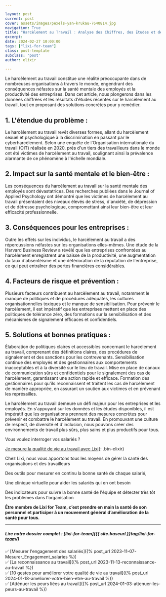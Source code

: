 ```yaml
---

layout: post
current: post
cover: assets/images/pexels-yan-krukau-7640814.jpg
navigation: True
title: "Harcèlement au Travail : Analyse des Chiffres, des Études et des Solutions"
excerpt: 
date: 2024-02-27 10:00:00
tags: ["lixi-for-team"]
class: post-template
subclass: 'post'
author: elixir
 
---
```


Le harcèlement au travail constitue une réalité préoccupante dans de nombreuses organisations à travers le monde, engendrant des conséquences néfastes sur la santé mentale des employés et la productivité des entreprises. Dans cet article, nous plongerons dans les données chiffrées et les résultats d'études récentes sur le harcèlement au travail, tout en proposant des solutions concrètes pour y remédier.

## 1. L'étendue du problème :
Le harcèlement au travail revêt diverses formes, allant du harcèlement sexuel et psychologique à la discrimination en passant par le cyberharcèlement. Selon une enquête de l'Organisation internationale du travail (OIT) réalisée en 2020, près d'un tiers des travailleurs dans le monde ont été victimes de harcèlement au travail, soulignant ainsi la prévalence alarmante de ce phénomène à l'échelle mondiale.

## 2. Impact sur la santé mentale et le bien-être :

Les conséquences du harcèlement au travail sur la santé mentale des employés sont dévastatrices. Des recherches publiées dans le Journal of Applied Psychology ont démontré que les victimes de harcèlement au travail présentaient des niveaux élevés de stress, d'anxiété, de dépression et de détresse psychologique, compromettant ainsi leur bien-être et leur efficacité professionnelle.

## 3. Conséquences pour les entreprises :

Outre les effets sur les individus, le harcèlement au travail a des répercussions néfastes sur les organisations elles-mêmes. Une étude de la Harvard Business Review a révélé que les entreprises confrontées au harcèlement enregistrent une baisse de la productivité, une augmentation du taux d'absentéisme et une détérioration de la réputation de l'entreprise, ce qui peut entraîner des pertes financières considérables.

## 4. Facteurs de risque et prévention :

Plusieurs facteurs contribuent au harcèlement au travail, notamment le manque de politiques et de procédures adéquates, les cultures organisationnelles toxiques et le manque de sensibilisation. Pour prévenir le harcèlement, il est impératif que les entreprises mettent en place des politiques de tolérance zéro, des formations sur la sensibilisation et des mécanismes de signalement efficaces et confidentiels.

## 5. Solutions et bonnes pratiques :

Élaboration de politiques claires et accessibles concernant le harcèlement au travail, comprenant des définitions claires, des procédures de signalement et des sanctions pour les contrevenants.
Sensibilisation continue des employés et des gestionnaires aux comportements inacceptables et à la diversité sur le lieu de travail.
Mise en place de canaux de communication sûrs et confidentiels pour le signalement des cas de harcèlement, garantissant une action rapide et efficace.
Formation des gestionnaires pour qu'ils reconnaissent et traitent les cas de harcèlement de manière appropriée, en assurant un soutien aux victimes et en prévenant les représailles.

Le harcèlement au travail demeure un défi majeur pour les entreprises et les employés. En s'appuyant sur les données et les études disponibles, il est impératif que les organisations prennent des mesures concrètes pour prévenir et combattre le harcèlement au travail. En promouvant une culture de respect, de diversité et d'inclusion, nous pouvons créer des environnements de travail plus sûrs, plus sains et plus productifs pour tous.




Vous voulez interroger vos salariés ? 

[Je mesure la qualité de vie au travail avec Lixi](https://www.heylixi.fr/lixi-for-team/){: .btn-elixir}


Chez Lixi, nous vous apportons tous les moyens de gérer la santé des organisations et des travailleurs

Des outils pour mesurer en continu la bonne santé de chaque salarié,

Une clinique virtuelle pour aider les salariés qui en ont besoin

Des indicateurs pour suivre la bonne santé de l'équipe et détecter très tôt les problèmes dans l'organisation

**Être membre de Lixi for Team, c’est prendre en main la santé de son personnel et participer à un mouvement général d’amélioration de la santé pour tous.**


---
  
##### Lire notre dossier complet : [lixi-for-team]({{ site.baseurl }}tag/lixi-for-team/)

✅ [Mesurer l'engagement des salariés]({% post_url 2023-11-07-Mesurer_Engagement_salaries %})  
✅ [La reconnaissance au travail]({% post_url 2023-11-13-reconnaissance-au-travail %})  
✅ [10 gestes pour améliorer votre qualité de vie au travail]({% post_url 2024-01-18-ameliorer-votre-bien-etre-au-travail %})  
✅ [Atténuer les peurs liées au travail]({% post_url 2024-01-03-attenuer-les-peurs-au-travail %})  
